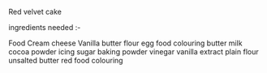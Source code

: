 Red velvet cake

 ingredients needed :-

 Food
 Cream cheese
 Vanilla
 butter
 flour
 egg
 food colouring
 butter milk
 cocoa powder
 icing sugar
 baking powder
 vinegar
 vanilla extract
 plain flour
 unsalted butter
 red food colouring
 
